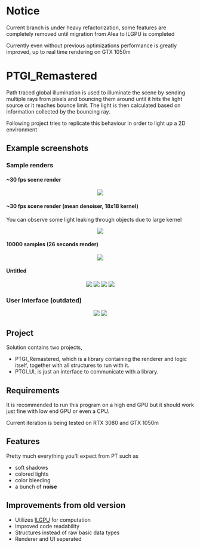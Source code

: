 # Notice

Current branch is under heavy refactorization, some features are completely removed until migration from Alea to ILGPU is completed

Currently even without previous optimizations performance is greatly improved, up to real time rendering on GTX 1050m

# PTGI_Remastered

 Path traced global illumination is used to illuminate the scene by sending multiple rays from pixels and bouncing them around until it hits the light source or it reaches bounce limit. The light is then calculated based on information collected by the bouncing ray.
 
 Following project tries to replicate this behaviour in order to light up a 2D environment 

## Example screenshots
### Sample renders
#### ~30 fps scene render
<p align="center">
 <img src="https://github.com/TheNishishiro/PTGI_Remastered/blob/PTGI_ILGPU_Dev/Images/30fps.png?raw=true">
</p>

#### ~30 fps scene render (mean denoiser, 18x18 kernel)
You can observe some light leaking through objects due to large kernel
<p align="center">
 <img src="https://github.com/TheNishishiro/PTGI_Remastered/blob/PTGI_ILGPU_Dev/Images/30fps_denoised.png?raw=true">
</p>

#### 10000 samples (26 seconds render)
<p align="center">
 <img src="https://github.com/TheNishishiro/PTGI_Remastered/blob/PTGI_ILGPU_Dev/Images/10000s@26s.png?raw=true">
</p>

#### Untitled
<p align="center">
 <img src="https://github.com/TheNishishiro/PTGI_Remastered/blob/PTGI_ILGPU_Dev/Images/image.png?raw=true">
 <img src="https://github.com/TheNishishiro/PTGI_Remastered/blob/PTGI_ILGPU_Dev/Images/image2.png?raw=true">
 <img src="https://github.com/TheNishishiro/PTGI_Remastered/blob/PTGI_ILGPU_Dev/Images/image3.png?raw=true">
 <img src="https://github.com/TheNishishiro/PTGI_Remastered/blob/PTGI_ILGPU_Dev/Images/image4.png?raw=true">
</p>

### User Interface (outdated)

<p align="center">
 <img src="https://github.com/TheNishishiro/PTGI_Remastered/blob/main/Images/ui.png?raw=true">
 <img src="https://github.com/TheNishishiro/PTGI_Remastered/blob/main/Images/ui2.png?raw=true">
</p>

## Project 

Solution contains two projects, 

- PTGI_Remastered, which is a library containing the renderer and logic itself, together with all structures to run with it.
- PTGI_UI, is just an interface to communicate with a library.

## Requirements 

It is recommended to run this program on a high end GPU but it should work just fine with low end GPU or even a CPU.

Current iteration is being tested on RTX 3080 and GTX 1050m

## Features

 Pretty much everything you'll expect from PT such as 
 
 - soft shadows
 - colored lights
 - color bleeding
 - a bunch of **noise**
 
## Improvements from old version

- Utilizes [ILGPU](https://github.com/m4rs-mt/ILGPU/wiki) for computation
- Improved code readability
- Structures instead of raw basic data types
- Renderer and UI seperated
